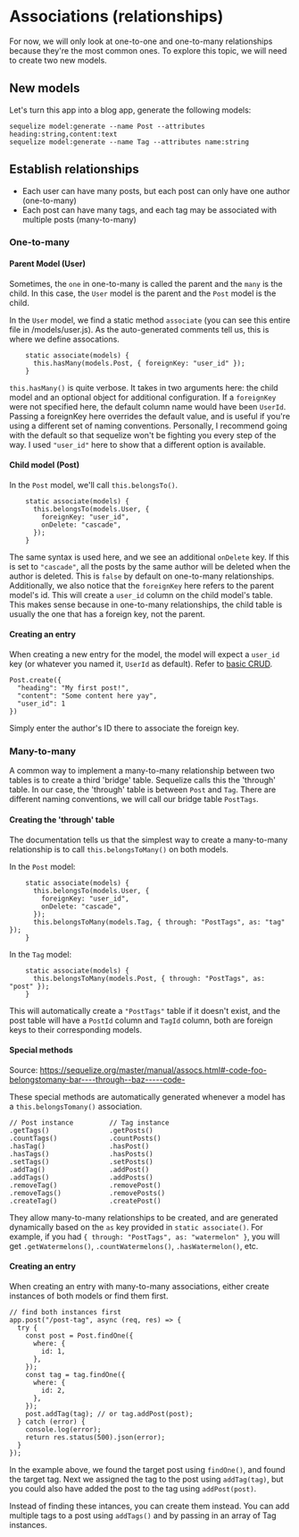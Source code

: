 # Associations (relationships)

For now, we will only look at one-to-one and one-to-many relationships because they're the most common ones.
To explore this topic, we will need to create two new models.

## New models

Let's turn this app into a blog app, generate the following models:

```
sequelize model:generate --name Post --attributes heading:string,content:text
sequelize model:generate --name Tag --attributes name:string
```

## Establish relationships

- Each user can have many posts, but each post can only have one author (one-to-many)
- Each post can have many tags, and each tag may be associated with multiple posts (many-to-many)

### One-to-many

#### Parent Model (User)

Sometimes, the `one` in one-to-many is called the parent and the `many` is the child. In this case, the `User` model is the parent and the `Post` model is the child.

In the `User` model, we find a static method `associate` (you can see this entire file in /models/user.js). As the auto-generated comments tell us, this is where we define assocations.

```
    static associate(models) {
      this.hasMany(models.Post, { foreignKey: "user_id" });
    }
```

`this.hasMany()` is quite verbose. It takes in two arguments here: the child model and an optional object for additional configuration. If a `foreignKey` were not specified here, the default column name would have been `UserId`. Passing a foreignKey here overrides the default value, and is useful if you're using a different set of naming conventions. Personally, I recommend going with the default so that sequelize won't be fighting you every step of the way. I used `"user_id"` here to show that a different option is available.

#### Child model (Post)

In the `Post` model, we'll call `this.belongsTo()`.

```
    static associate(models) {
      this.belongsTo(models.User, {
        foreignKey: "user_id",
        onDelete: "cascade",
      });
    }
```

The same syntax is used here, and we see an additional `onDelete` key. If this is set to `"cascade"`, all the posts by the same author will be deleted when the author is deleted. This is `false` by default on one-to-many relationships. Additionally, we also notice that the `foreignKey` here refers to the parent model's id. This will create a `user_id` column on the child model's table. This makes sense because in one-to-many relationships, the child table is usually the one that has a foreign key, not the parent.

#### Creating an entry

When creating a new entry for the model, the model will expect a `user_id` key (or whatever you named it, `UserId` as default). Refer to [basic CRUD](/docs/basic-crud.md).

```
Post.create({
  "heading": "My first post!",
  "content": "Some content here yay",
  "user_id": 1
})
```

Simply enter the author's ID there to associate the foreign key.

### Many-to-many

A common way to implement a many-to-many relationship between two tables is to create a third 'bridge' table. Sequelize calls this the 'through' table. In our case, the 'through' table is between `Post` and `Tag`. There are different naming conventions, we will call our bridge table `PostTags`.

#### Creating the 'through' table

The documentation tells us that the simplest way to create a many-to-many relationship is to call `this.belongsToMany()` on both models.

In the `Post` model:

```
    static associate(models) {
      this.belongsTo(models.User, {
        foreignKey: "user_id",
        onDelete: "cascade",
      });
      this.belongsToMany(models.Tag, { through: "PostTags", as: "tag" });
    }
```

In the `Tag` model:

```
    static associate(models) {
      this.belongsToMany(models.Post, { through: "PostTags", as: "post" });
    }
```

This will automatically create a `"PostTags"` table if it doesn't exist, and the post table will have a `PostId` column and `TagId` column, both are foreign keys to their corresponding models.

#### Special methods

Source: https://sequelize.org/master/manual/assocs.html#-code-foo-belongstomany-bar----through--baz-----code-

These special methods are automatically generated whenever a model has a `this.belongsTomany()` association.

```
// Post instance         // Tag instance
.getTags()               .getPosts()
.countTags()             .countPosts()
.hasTag()                .hasPost()
.hasTags()               .hasPosts()
.setTags()               .setPosts()
.addTag()                .addPost()
.addTags()               .addPosts()
.removeTag()             .removePost()
.removeTags()            .removePosts()
.createTag()             .createPost()
```

They allow many-to-many relationships to be created, and are generated dynamically based on the `as` key provided in `static associate()`. For example, if you had `{ through: "PostTags", as: "watermelon" }`, you will get `.getWatermelons()`, `.countWatermelons()`, `.hasWatermelon()`, etc.

#### Creating an entry

When creating an entry with many-to-many associations, either create instances of both models or find them first.

```
// find both instances first
app.post("/post-tag", async (req, res) => {
  try {
    const post = Post.findOne({
      where: {
        id: 1,
      },
    });
    const tag = tag.findOne({
      where: {
        id: 2,
      },
    });
    post.addTag(tag); // or tag.addPost(post);
  } catch (error) {
    console.log(error);
    return res.status(500).json(error);
  }
});
```

In the example above, we found the target post using `findOne()`, and found the target tag. Next we assigned the tag to the post using `addTag(tag)`, but you could also have added the post to the tag using `addPost(post)`.

Instead of finding these intances, you can create them instead. You can add multiple tags to a post using `addTags()` and by passing in an array of Tag instances.
